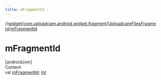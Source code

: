 ```yaml
---
title: mFragmentId -
---
```

//[widget](../../index.md)/[com.uploadcare.android.widget.fragment](../index.md)/[UploadcareFilesFragment](index.md)/[mFragmentId](m-fragment-id.md)



# mFragmentId  
[androidJvm]  
Content  
val [mFragmentId](m-fragment-id.md): [Int](https://kotlinlang.org/api/latest/jvm/stdlib/kotlin/-int/index.html)  



